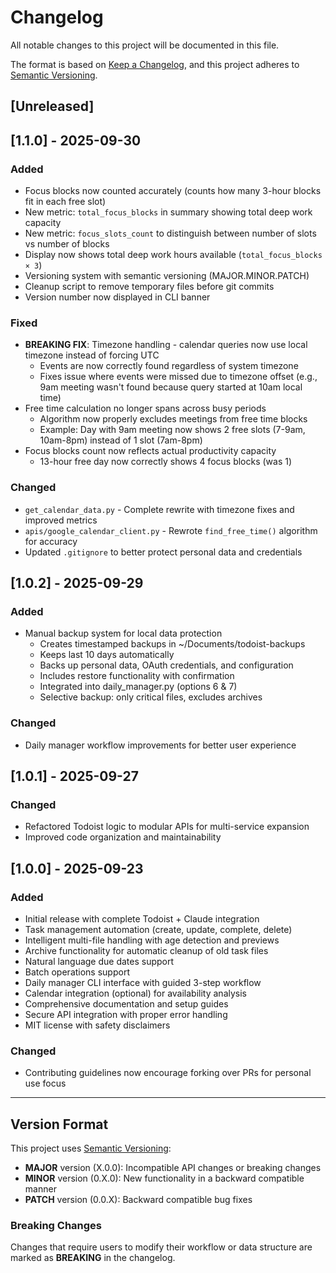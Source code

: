 # Changelog

All notable changes to this project will be documented in this file.

The format is based on [Keep a Changelog](https://keepachangelog.com/en/1.0.0/),
and this project adheres to [Semantic Versioning](https://semver.org/spec/v2.0.0.html).

## [Unreleased]

## [1.1.0] - 2025-09-30

### Added
- Focus blocks now counted accurately (counts how many 3-hour blocks fit in each free slot)
- New metric: `total_focus_blocks` in summary showing total deep work capacity
- New metric: `focus_slots_count` to distinguish between number of slots vs number of blocks
- Display now shows total deep work hours available (`total_focus_blocks × 3`)
- Versioning system with semantic versioning (MAJOR.MINOR.PATCH)
- Cleanup script to remove temporary files before git commits
- Version number now displayed in CLI banner

### Fixed
- **BREAKING FIX**: Timezone handling - calendar queries now use local timezone instead of forcing UTC
  - Events are now correctly found regardless of system timezone
  - Fixes issue where events were missed due to timezone offset (e.g., 9am meeting wasn't found because query started at 10am local time)
- Free time calculation no longer spans across busy periods
  - Algorithm now properly excludes meetings from free time blocks
  - Example: Day with 9am meeting now shows 2 free slots (7-9am, 10am-8pm) instead of 1 slot (7am-8pm)
- Focus blocks count now reflects actual productivity capacity
  - 13-hour free day now correctly shows 4 focus blocks (was 1)

### Changed
- `get_calendar_data.py` - Complete rewrite with timezone fixes and improved metrics
- `apis/google_calendar_client.py` - Rewrote `find_free_time()` algorithm for accuracy
- Updated `.gitignore` to better protect personal data and credentials

## [1.0.2] - 2025-09-29

### Added
- Manual backup system for local data protection
  - Creates timestamped backups in ~/Documents/todoist-backups
  - Keeps last 10 days automatically
  - Backs up personal data, OAuth credentials, and configuration
  - Includes restore functionality with confirmation
  - Integrated into daily_manager.py (options 6 & 7)
  - Selective backup: only critical files, excludes archives

### Changed
- Daily manager workflow improvements for better user experience

## [1.0.1] - 2025-09-27

### Changed
- Refactored Todoist logic to modular APIs for multi-service expansion
- Improved code organization and maintainability

## [1.0.0] - 2025-09-23

### Added
- Initial release with complete Todoist + Claude integration
- Task management automation (create, update, complete, delete)
- Intelligent multi-file handling with age detection and previews
- Archive functionality for automatic cleanup of old task files
- Natural language due dates support
- Batch operations support
- Daily manager CLI interface with guided 3-step workflow
- Calendar integration (optional) for availability analysis
- Comprehensive documentation and setup guides
- Secure API integration with proper error handling
- MIT license with safety disclaimers

### Changed
- Contributing guidelines now encourage forking over PRs for personal use focus

---

## Version Format

This project uses [Semantic Versioning](https://semver.org/):
- **MAJOR** version (X.0.0): Incompatible API changes or breaking changes
- **MINOR** version (0.X.0): New functionality in a backward compatible manner
- **PATCH** version (0.0.X): Backward compatible bug fixes

### Breaking Changes
Changes that require users to modify their workflow or data structure are marked as **BREAKING** in the changelog.
